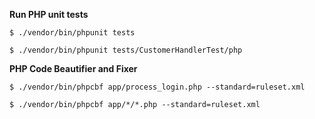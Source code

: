 **Run PHP unit tests**
```
$ ./vendor/bin/phpunit tests
```
```
$ ./vendor/bin/phpunit tests/CustomerHandlerTest/php
```
**PHP Code Beautifier and Fixer**
```
$ ./vendor/bin/phpcbf app/process_login.php --standard=ruleset.xml
```
```
$ ./vendor/bin/phpcbf app/*/*.php --standard=ruleset.xml
```